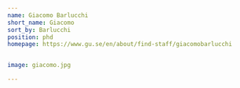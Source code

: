 ```yaml
---
name: Giacomo Barlucchi 
short_name: Giacomo
sort_by: Barlucchi 
position: phd
homepage: https://www.gu.se/en/about/find-staff/giacomobarlucchi


image: giacomo.jpg

---
```

